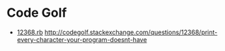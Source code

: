 # Code Golf

- [12368.rb](12368.rb) http://codegolf.stackexchange.com/questions/12368/print-every-character-your-program-doesnt-have
